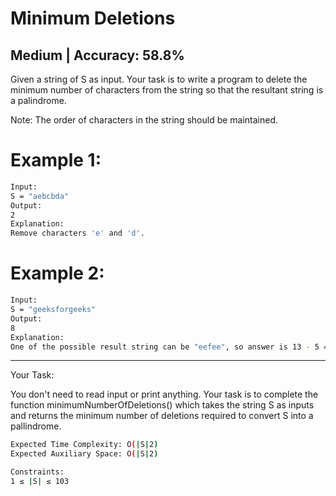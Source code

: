 # Minimum Deletions

## Medium  |  Accuracy: 58.8%

<p>Given a string of S as input. Your task is to write a program to delete the minimum number of characters from the string so that the resultant string is a palindrome.</p>
<p>Note: The order of characters in the string should be maintained.</p>


# Example 1:

```bash
Input: 
S = "aebcbda"
Output: 
2
Explanation: 
Remove characters 'e' and 'd'.
```

# Example 2:
```bash
Input: 
S = "geeksforgeeks"
Output: 
8
Explanation: 
One of the possible result string can be "eefee", so answer is 13 - 5 = 8.
```

<hr>

<span>Your Task:</span>  
<p>You don't need to read input or print anything. Your task is to complete the function minimumNumberOfDeletions() which takes the string S as inputs and returns the minimum number of deletions required to convert S into a pallindrome.</p>


```bash
Expected Time Complexity: O(|S|2)
Expected Auxiliary Space: O(|S|2)

Constraints:
1 ≤ |S| ≤ 103
```
